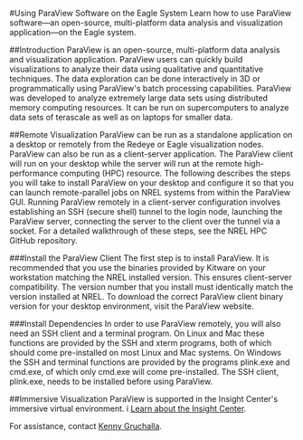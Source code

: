 #Using ParaView Software on the Eagle System
Learn how to use ParaView software—an open-source, multi-platform data analysis and visualization application—on the Eagle system.

##Introduction
ParaView is an open-source, multi-platform data analysis and visualization application. ParaView users can quickly build visualizations to analyze their data using qualitative and quantitative techniques. The data exploration can be done interactively in 3D or programmatically using ParaView's batch processing capabilities. ParaView was developed to analyze extremely large data sets using distributed memory computing resources. It can be run on supercomputers to analyze data sets of terascale as well as on laptops for smaller data.

##Remote Visualization
ParaView can be run as a standalone application on a desktop or remotely from the Redeye or Eagle visualization nodes. ParaView can also be run as a client-server application. The ParaView client will run on your desktop while the server will run at the remote high-performance computing (HPC) resource. The following describes the steps you will take to install ParaView on your desktop and configure it so that you can launch remote-parallel jobs on NREL systems from within the ParaView GUI. Running ParaView remotely in a client-server configuration involves establishing an SSH (secure shell) tunnel to the login node, launching the ParaView server, connecting the server to the client over the tunnel via a socket. For a detailed walkthrough of these steps, see the NREL HPC GitHub repository.

###Install the ParaView Client
The first step is to install ParaView. It is recommended that you use the binaries provided by Kitware on your workstation matching the NREL installed version. This ensures client-server compatibility. The version number that you install must identically match the version installed at NREL. To download the correct ParaView client binary version for your desktop environment, visit the ParaView website.

###Install Dependencies
In order to use ParaView remotely, you will also need an SSH client and a terminal program. On Linux and Mac these functions are provided by the SSH and xterm programs, both of which should come pre-installed on most Linux and Mac systems. On Windows the SSH and terminal functions are provided by the programs plink.exe and cmd.exe, of which only cmd.exe will come pre-installed. The SSH client, plink.exe, needs to be installed before using ParaView.

##Immersive Visualization
ParaView is supported in the Insight Center's immersive virtual environment. i
[Learn about the Insight Center](https://www.nrel.gov/computational-science/insight-center.html). 

For assistance, contact [Kenny Gruchalla](Kenny.Gruchalla@nrel.gov).
